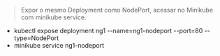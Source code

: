 > Expor o mesmo Deployment como NodePort, acessar no Minikube com minikube service.
- kubectl expose deployment ng1 --name=ng1-nodeport  --port=80 --type=NodePort
- minikube service ng1-nodeport